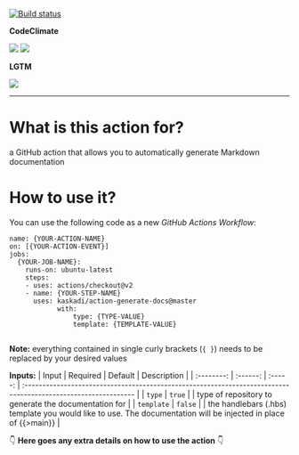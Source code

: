 [![Build status](https://img.shields.io/github/workflow/status/kaskadi/action-generate-docs/build?label=build&logo=mocha)](https://github.com/kaskadi/action-generate-docs/actions?query=workflow%3Abuild)

**CodeClimate**

[![](https://img.shields.io/codeclimate/maintainability/kaskadi/action-generate-docs?label=maintainability&logo=Code%20Climate)](https://codeclimate.com/github/kaskadi/action-generate-docs)
[![](https://img.shields.io/codeclimate/tech-debt/kaskadi/action-generate-docs?label=technical%20debt&logo=Code%20Climate)](https://codeclimate.com/github/kaskadi/action-generate-docs)
<!-- ******** Can uncomment this when your coverage is in place ******** -->
<!-- [![](https://img.shields.io/codeclimate/coverage/kaskadi/action-generate-docs?label=test%20coverage&logo=Code%20Climate)](https://codeclimate.com/github/kaskadi/action-generate-docs) -->

**LGTM**

[![](https://img.shields.io/lgtm/grade/javascript/github/kaskadi/action-generate-docs?label=code%20quality&logo=lgtm)](https://lgtm.com/projects/g/kaskadi/action-generate-docs/?mode=list)

****

# What is this action for?

a GitHub action that allows you to automatically generate Markdown documentation

# How to use it?

You can use the following code as a new _GitHub Actions Workflow_:

```
name: {YOUR-ACTION-NAME}
on: [{YOUR-ACTION-EVENT}]
jobs:
  {YOUR-JOB-NAME}:
    runs-on: ubuntu-latest
    steps:
    - uses: actions/checkout@v2
    - name: {YOUR-STEP-NAME}
      uses: kaskadi/action-generate-docs@master
			with:
				type: {TYPE-VALUE}
				template: {TEMPLATE-VALUE}


```

**Note:** everything contained in single curly brackets (`{ }`) needs to be replaced by your desired values

**Inputs:**
|    Input   | Required | Default | Description                                                                                                    |
| :--------: | :------: | :-----: | :------------------------------------------------------------------------------------------------------------- |
|   `type`   |  `true`  |         | type of repository to generate the documentation for                                                           |
| `template` |  `false` |         | the handlebars (.hbs) template you would like to use. The documentation will be injected in place of {{>main}} |

:point_down: **Here goes any extra details on how to use the action** :point_down:
